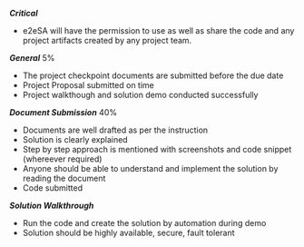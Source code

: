 
***Critical***
- e2eSA will have the permission to use as well as share the code and any project artifacts created by any project team. 


***General*** 5%

- The project checkpoint documents are submitted before the due date
- Project Proposal submitted on time
- Project walkthough and solution demo conducted successfully 

***Document Submission*** 40%

- Documents are well drafted as per the instruction
- Solution is clearly explained
- Step by step approach is mentioned with screenshots and code snippet (whereever required)
- Anyone should be able to understand and implement the solution by reading the document
- Code submitted

***Solution Walkthrough***

- Run the code and create the solution by automation during demo
- Solution should be highly available, secure, fault tolerant 

